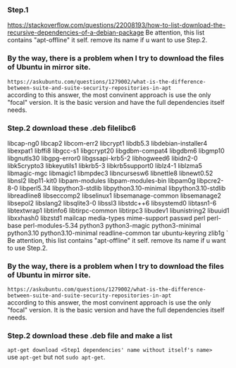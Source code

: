 ### Step.1 
<https://stackoverflow.com/questions/22008193/how-to-list-download-the-recursive-dependencies-of-a-debian-package>
Be attention, this list contains "apt-offline" it self. remove its name if u want to use Step.2.  


### By the way, there is a problem when I try to download the files of Ubuntu in mirror site.  
`https://askubuntu.com/questions/1279002/what-is-the-difference-between-suite-and-suite-security-repositories-in-apt`  
according to this answer, the most convinent approach is use the only "focal" version. It is the basic version and have the full dependencies itself needs.   


### Step.2 download these .deb filelibc6
libcap-ng0
libcap2
libcom-err2
libcrypt1
libdb5.3
libdebian-installer4
libexpat1
libffi8
libgcc-s1
libgcrypt20
libgdbm-compat4
libgdbm6
libgmp10
libgnutls30
libgpg-error0
libgssapi-krb5-2
libhogweed6
libidn2-0
libk5crypto3
libkeyutils1
libkrb5-3
libkrb5support0
liblz4-1
liblzma5
libmagic-mgc
libmagic1
libmpdec3
libncursesw6
libnettle8
libnewt0.52
libnsl2
libp11-kit0
libpam-modules
libpam-modules-bin
libpam0g
libpcre2-8-0
libperl5.34
libpython3-stdlib
libpython3.10-minimal
libpython3.10-stdlib
libreadline8
libseccomp2
libselinux1
libsemanage-common
libsemanage2
libsepol2
libslang2
libsqlite3-0
libssl3
libstdc++6
libsystemd0
libtasn1-6
libtextwrap1
libtinfo6
libtirpc-common
libtirpc3
libudev1
libunistring2
libuuid1
libxxhash0
libzstd1
mailcap
media-types
mime-support
passwd
perl
perl-base
perl-modules-5.34
python3
python3-magic
python3-minimal
python3.10
python3.10-minimal
readline-common
tar
ubuntu-keyring
zlib1g `  
Be attention, this list contains "apt-offline" it self. remove its name if u want to use Step.2.  


### By the way, there is a problem when I try to download the files of Ubuntu in mirror site.  
`https://askubuntu.com/questions/1279002/what-is-the-difference-between-suite-and-suite-security-repositories-in-apt`  
according to this answer, the most convinent approach is use the only "focal" version. It is the basic version and have the full dependencies itself needs.   


### Step.2 download these .deb file and make a list  
`apt-get download <Step1 dependencies' name without itself's name>`  
use `apt-get` but not `sudo apt-get`.  

